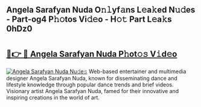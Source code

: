 ## Angela Sarafyan Nuda O𝚗𝚕yf𝚊ns L𝚎a𝚔ed N𝚞𝚍es - Part-og4 P𝚑𝚘tos Vi𝚍𝚎o - H𝚘𝚝 Part L𝚎a𝚔s 0hDz0

# <h2><a href="http://kf6gfb.oniu.top/?m=Angela+Sarafyan+Nuda">🔗👉 🔴 Angela Sarafyan Nuda P𝚑ot𝚘𝚜 V𝚒d𝚎o</a></h2>

[![Angela Sarafyan Nuda Nu𝚍e𝚜](https://i.imgur.com/0qMVB7G.gif)](http://kf6gfb.oniu.top/?m=Angela+Sarafyan+Nuda)
Web-based entertainer and multimedia designer Angela Sarafyan Nuda, known for disseminating dance and lifestyle knowledge through popular dance trends and brief videos. Visionary artist Angela Sarafyan Nuda, famed for their innovative and inspiring creations in the world of art.  
